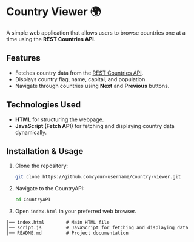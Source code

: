 # Country Viewer 🌍

A simple web application that allows users to browse countries one at a time using the **REST Countries API**.

## Features
- Fetches country data from the [REST Countries API](https://restcountries.com/v3.1/all).
- Displays country flag, name, capital, and population.
- Navigate through countries using **Next** and **Previous** buttons.

## Technologies Used
- **HTML** for structuring the webpage.
- **JavaScript (Fetch API)** for fetching and displaying country data dynamically.

## Installation & Usage
1. Clone the repository:
   ```sh
   git clone https://github.com/your-username/country-viewer.git
2. Navigate to the CountryAPI:
    ```sh
    cd CountryAPI
    ```

3. Open `index.html` in your preferred web browser.

```
│── index.html        # Main HTML file
│── script.js         # JavaScript for fetching and displaying data
│── README.md         # Project documentation

```